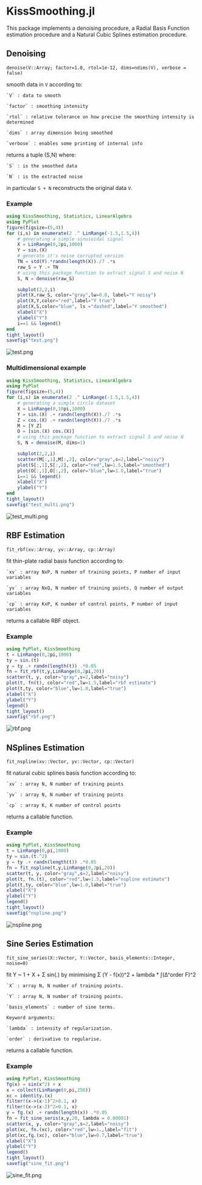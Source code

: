 # KissSmoothing.jl
This package implements a denoising procedure, a Radial Basis Function estimation procedure and a Natural Cubic Splines estimation procedure.

## Denoising

    denoise(V::Array; factor=1.0, rtol=1e-12, dims=ndims(V), verbose = false)

smooth data in `V` according to:

    `V` : data to smooth

    `factor` : smoothing intensity

    `rtol` : relative tolerance on how precise the smoothing intensity is determined

    `dims` : array dimension being smoothed

    `verbose` : enables some printing of internal info

returns a tuple (S,N) where:

    `S` : is the smoothed data

    `N` : is the extracted noise

in particular `S + N` reconstructs the original data `V`.


### Example

```julia
using KissSmoothing, Statistics, LinearAlgebra
using PyPlot
figure(figsize=(5,4))
for (i,s) in enumerate(2 .^ LinRange(-1.5,1.5,4))
    # generating a simple sinusoidal signal
    X = LinRange(0,2pi,1000)
    Y = sin.(X)
    # generate it's noise corrupted version
    TN = std(Y).*randn(length(X))./7 .*s
    raw_S = Y .+ TN
    # using this package function to extract signal S and noise N
    S, N = denoise(raw_S)

    subplot(2,2,i)
    plot(X,raw_S, color="gray",lw=0.8, label="Y noisy")
    plot(X,Y,color="red",label="Y true")
    plot(X,S,color="blue", ls ="dashed",label="Y smoothed")
    xlabel("X")
    ylabel("Y")
    i==1 && legend()
end
tight_layout()
savefig("test.png")
```
![test.png](test.png "Plot of 1D signal smoothing")

### Multidimensional example
```julia
using KissSmoothing, Statistics, LinearAlgebra
using PyPlot
figure(figsize=(5,4))
for (i,s) in enumerate(2 .^ LinRange(-1.5,1.5,4))
    # generating a simple circle dataset
    X = LinRange(0,10pi,1000)
    Y = sin.(X) .+ randn(length(X))./7 .*s
    Z = cos.(X) .+ randn(length(X))./7 .*s
    M = [Y Z]
    O = [sin.(X) cos.(X)]
    # using this package function to extract signal S and noise N
    S, N = denoise(M, dims=1)

    subplot(2,2,i)
    scatter(M[:,1],M[:,2], color="gray",s=2,label="noisy")
    plot(S[:,1],S[:,2], color="red",lw=1.5,label="smoothed")
    plot(O[:,1],O[:,2], color="blue",lw=1.0,label="true")
    i==1 && legend()
    xlabel("X")
    ylabel("Y")
end
tight_layout()
savefig("test_multi.png")
```
![test_multi.png](test_multi.png "Plot of multidim smoothing")

## RBF Estimation

    fit_rbf(xv::Array, yv::Array, cp::Array)

fit thin-plate radial basis function according to:

    `xv` : array NxP, N number of training points, P number of input variables

    `yv` : array NxQ, N number of training points, Q number of output variables

    `cp` : array KxP, K number of control points, P number of input variables

returns a callable RBF object.

### Example

```julia
using PyPlot, KissSmoothing
t = LinRange(0,2pi,1000)
ty = sin.(t)
y = ty .+ randn(length(t)) .*0.05
fn = fit_rbf(t,y,LinRange(0,2pi,20))
scatter(t, y, color="gray",s=2,label="noisy")
plot(t, fn(t), color="red",lw=1.5,label="rbf estimate")
plot(t,ty, color="blue",lw=1.0,label="true")
xlabel("X")
ylabel("Y")
legend()
tight_layout()
savefig("rbf.png")
```
![rbf.png](rbf.png "Plot of rbf estimation")


## NSplines Estimation

    fit_nspline(xv::Vector, yv::Vector, cp::Vector)

fit natural cubic splines basis function according to:

    `xv` : array N, N number of training points

    `yv` : array N, N number of training points

    `cp` : array K, K number of control points

returns a callable function.

### Example

```julia
using PyPlot, KissSmoothing
t = LinRange(0,pi,1000)
ty = sin.(t.^2)
y = ty .+ randn(length(t)) .*0.05
fn = fit_nspline(t,y,LinRange(0,2pi,20))
scatter(t, y, color="gray",s=2,label="noisy")
plot(t, fn.(t), color="red",lw=1.5,label="nspline estimate")
plot(t,ty, color="blue",lw=1.0,label="true")
xlabel("X")
ylabel("Y")
legend()
tight_layout()
savefig("nspline.png")
```
![nspline.png](nspline.png "Plot of NSpline estimation")

## Sine Series Estimation

    fit_sine_series(X::Vector, Y::Vector, basis_elements::Integer, noise=0)

fit Y ~ 1 + X + Σ sin(.) by minimising Σ (Y - f(x))^2 + lambda * ∫(Δ^order F)^2

    `X` : array N, N number of training points.

    `Y` : array N, N number of training points.

    `basis_elements` : number of sine terms.
    
    Keyword arguments:
    
    `lambda` : intensity of regularization.
    
    `order` : derivative to regularise.

returns a callable function.

### Example

```julia
using PyPlot, KissSmoothing
fg(x) = sin(x^2) + x
x = collect(LinRange(0,pi,250))
xc = identity.(x)
filter!(x->(x-1)^2>0.1, x)
filter!(x->(x-2)^2>0.1, x)
y = fg.(x) .+ randn(length(x)) .*0.05
fn = fit_sine_seris(x,y,20, lambda = 0.00001)
scatter(x, y, color="gray",s=2,label="noisy")
plot(xc, fn.(xc), color="red",lw=1.,label="fit")
plot(xc,fg.(xc), color="blue",lw=0.7,label="true")
xlabel("X")
ylabel("Y")
legend()
tight_layout()
savefig("sine_fit.png")
```
![sine_fit.png](sine_fit.png "Plot of FFT Spline estimation")
